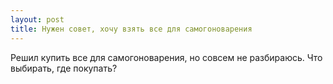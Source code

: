```yaml
---
layout: post 
title: Нужен совет, хочу взять все для самогоноварения 
--- 
```

Решил купить все для самогоноварения, но совсем не разбираюсь. Что выбирать, где покупать?
